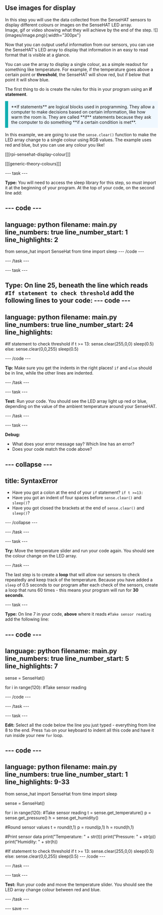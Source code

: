 ## Use images for display

<div style="display: flex; flex-wrap: wrap">
<div style="flex-basis: 200px; flex-grow: 1; margin-right: 15px;">
In this step you will use the data collected from the SenseHAT sensors to display different colours or images  on the SenseHAT LED array.  
</div>
<div>
Image, gif or video showing what they will achieve by the end of the step. ![](images/image.png){:width="300px"}
</div>
</div>

Now that you can output useful information from our sensors, you can use the SenseHAT's LED array to display that information in an easy to read format that is visible at a glance. 

You can use the array to display a single colour, as a simple readout for something like temperature. For example, if the temperature goes above a certain point or **threshold**, the SenseHAT will show red, but if below that point it will show blue.

The first thing to do is create the rules for this in your program using an **if statement**.

<p style='border-left: solid; border-width:10px; border-color: #0faeb0; background-color: aliceblue; padding: 10px;'>
**If statements** are logical blocks used in programming. They allow a computer to make decisions based on certain information, like how warm the room is. They are called **if** statements because they ask the computer to do something **if a certain condition is met**.
</p>

In this example, we are going to use the `sense.clear()` function to make the LED array change to a single colour using RGB values. The example uses red and blue, but you can use any colour you like!

[[[rpi-sensehat-display-colour]]]

[[[generic-theory-colours]]]

--- task ---

**Type:** You will need to access the sleep library for this step, so must import it at the beginning of your program. At the top of your code, on the second line add:

--- code ---
---
language: python
filename: main.py
line_numbers: true
line_number_start: 1
line_highlights: 2
---
from sense_hat import SenseHat
from time import sleep
--- /code ---

--- /task ---


--- task ---

**Type:** On line 25, beneath the line which reads `#If statement to check threshold` add the following lines to your code:
--- code ---
---
language: python
filename: main.py
line_numbers: true
line_number_start: 24 
line_highlights: 
---
#If statement to check threshold
if t >= 13:
  sense.clear(255,0,0)
  sleep(0.5)
else:
  sense.clear(0,0,255)
  sleep(0.5)

--- /code ---

**Tip:** Make sure you get the indents in the right places! `if` and `else` should be in line, while the other lines are indented. 

--- /task ---

--- task ---

**Test:** Run your code. You should see the LED array light up red or blue, depending on the value of the ambient temperature around your SenseHAT.  

--- /task ---

--- task ---

**Debug:** 
+ What does your error message say? Which line has an error?
+ Does your code match the code above?

--- collapse ---
---
title: SyntaxError
---
+ Have you got a colon at the end of  your `if` statement? `if t >=13:`
+ Have you got an indent of four spaces before `sense.clear()` and `sleep()`?
+ Have you got closed the brackets at the end of `sense.clear()` and `sleep()`?

--- /collapse ---

--- /task ---

--- task ---

**Try:** Move the temperature slider and run your code again. You should see the colour change on the LED array.

--- /task ---

The last step is to create a **loop** that will allow our sensors to check repeatedly and keep track of the temperature. Because you have added a `sleep` of 0.5 seconds to our program after each check of the sensors, create a loop that runs 60 times - this means your program will run for **30 seconds**. 

--- task ---

**Type:** On line 7 in your code, **above** where it reads `#Take sensor reading` add the following line:

--- code ---
---
language: python
filename: main.py
line_numbers: true
line_number_start: 5 
line_highlights: 7
---
sense = SenseHat()

for i in range(120):
#Take sensor reading

--- /code ---

--- /task ---

--- task ---

**Edit:** Select all the code below the line you just typed - everything from line 8 to the end. Press `Tab` on your keyboard to indent all this code and have it run inside your new `for` loop. 

--- code ---
---
language: python
filename: main.py
line_numbers: true
line_number_start: 1
line_highlights: 9-33
---
from sense_hat import SenseHat
from time import sleep


sense = SenseHat()


for i in range(120):
  #Take sensor reading
  t = sense.get_temperature()
  p = sense.get_pressure()
  h = sense.get_humidity()
  
  
  #Round sensor values
  t = round(t,1)
  p = round(p,1)
  h = round(h,1)
  
  
  #Print sensor data
  print("Temperature: " + str(t))
  print("Pressure: " + str(p))
  print("Humidity: " + str(h))
  

  #If statement to check threshold
  if t >= 13:
  sense.clear(255,0,0)
    sleep(0.5)
  else:
    sense.clear(0,0,255)
    sleep(0.5)
--- /code ---

--- /task ---

--- task ---

**Test:** Run your code and move the temperature slider. You should see the LED array change colour between red and blue.

--- /task ---


--- save ---
